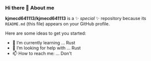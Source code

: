 ### Hi there 👋 About me

**kjmecd641113/kjmecd641113** is a ✨ _special_ ✨ repository because its `README.md` (this file) appears on your GitHub profile.

Here are some ideas to get you started:

- 🌱 I’m currently learning ... Rust
- 🤔 I’m looking for help with ... Rust
- 📫 How to reach me: ... Don't

